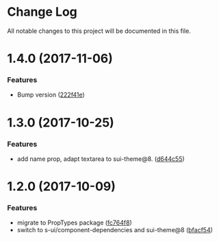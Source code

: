 # Change Log

All notable changes to this project will be documented in this file.

<a name="1.4.0"></a>
# 1.4.0 (2017-11-06)


### Features

* Bump version ([222f41e](https://github.com/SUI-Components/sui-components/commit/222f41e))



<a name="1.3.0"></a>
# 1.3.0 (2017-10-25)


### Features

* add name prop, adapt textarea to sui-theme@8. ([d644c55](https://github.com/SUI-Components/sui-components/commit/d644c55))



<a name="1.2.0"></a>
# 1.2.0 (2017-10-09)


### Features

* migrate to PropTypes package ([fc764f8](https://github.com/SUI-Components/sui-components/commit/fc764f8))
* switch to s-ui/component-dependencies and sui-theme@8 ([bfacf54](https://github.com/SUI-Components/sui-components/commit/bfacf54))



